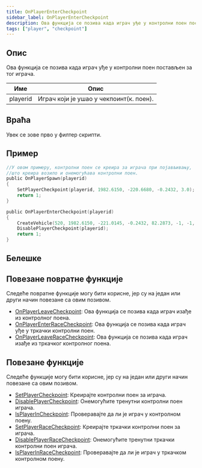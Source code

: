 ```yaml
---
title: OnPlayerEnterCheckpoint
sidebar_label: OnPlayerEnterCheckpoint
description: Ова функција се позива када играч уђе у контролни поен постављен за тог играча.
tags: ["player", "checkpoint"]
---
```


## Опис

Ова функција се позива када играч уђе у контролни поен постављен за тог играча.

| Име      | Опис                                    |
| -------- | --------------------------------------- |
| playerid | Играч који је ушао у чекпоинт(к. поен). |

## Враћа

Увек се зове прво у филтер скрипти.

## Пример

```c
//У овом примеру, контролни поен се креира за играча при појављивању,
//што креира возило и онемогућава контролни поен.
public OnPlayerSpawn(playerid)
{
    SetPlayerCheckpoint(playerid, 1982.6150, -220.6680, -0.2432, 3.0);
    return 1;
}

public OnPlayerEnterCheckpoint(playerid)
{
    CreateVehicle(520, 1982.6150, -221.0145, -0.2432, 82.2873, -1, -1, 60000);
    DisablePlayerCheckpoint(playerid);
    return 1;
}
```

## Белешке

<TipNPCCallbacksSR />

## Повезане повратне функције

Следеће повратне функције могу бити корисне, јер су на један или други начин повезане са овим позивом.

- [OnPlayerLeaveCheckpoint](OnPlayerLeaveCheckpoint): Ова функција се позива када играч изађе из контролног поена.
- [OnPlayerEnterRaceCheckpoint](OnPlayerEnterRaceCheckpoint): Ова функција се позива када играч уђе у тркачки контролни поен.
- [OnPlayerLeaveRaceCheckpoint](OnPlayerLeaveRaceCheckpoint): Ова функција се позива када играч изађе из тркачког контролног поена.

## Повезане функције

Следеће функције могу бити корисне, јер су на један или други начин повезане са овим позивом.

- [SetPlayerCheckpoint](../functions/SetPlayerCheckpoint): Креирајте контролни поен за играча.
- [DisablePlayerCheckpoint](../functions/DisablePlayerCheckpoint): Онемогућите тренутни контролни поен играча.
- [IsPlayerInCheckpoint](../functions/IsPlayerInCheckpoint): Проверавајте да ли је играч у контролном поену.
- [SetPlayerRaceCheckpoint](../functions/SetPlayerRaceCheckpoint): Креирајте тркачки контролни поен за играча.
- [DisablePlayerRaceCheckpoint](../functions/DisablePlayerRaceCheckpoint): Онемогућите тренутни тркачки контролни поен играча.
- [IsPlayerInRaceCheckpoint](../functions/IsPlayerInRaceCheckpoint): Проверавајте да ли је играч у тркачком контролном поену.
